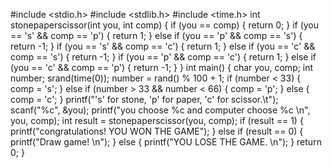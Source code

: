 #include <stdio.h>
#include <stdlib.h>
#include <time.h>
int stonepaperscissor(int you, int comp)
{
    if (you == comp)
    {
        return 0;
    }
    if (you == 's' && comp == 'p')
    {
        return 1;
    }
    else if (you == 'p' && comp == 's')
    {
        return -1;
    }
    if (you == 's' && comp == 'c')
    {
        return 1;
    }
    else if (you == 'c' && comp == 's')
    {
        return -1;
    }
    if (you == 'p' && comp == 'c')
    {
        return 1;
    }
    else if (you == 'c' && comp == 'p')
    {
        return -1;
    }
}
int main()
{
    char you, comp;
    int number;
    srand(time(0));
    number = rand() % 100 + 1;
    if (number < 33)
    {
        comp = 's';
    }
    else if (number > 33 && number < 66)
    {
        comp = 'p';
    }
    else
    {
        comp = 'c';
    }
    printf("'s' for stone, 'p' for paper, 'c' for scissor.\t");
    scanf("%c", &you);
    printf("you choose %c and computer choose %c \n", you, comp);
    int result = stonepaperscissor(you, comp);
    if (result == 1)
    {
        printf("congratulations! YOU WON THE GAME");
    }
    else if (result == 0)
    {
        printf("Draw game! \n");
    }
    else
    {
        printf("YOU LOSE THE GAME. \n");
    }
    return 0;
}
